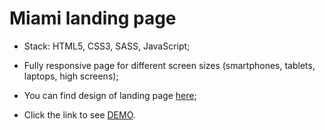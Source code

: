 # Miami landing page

- Stack: HTML5, CSS3, SASS, JavaScript;

- Fully responsive page for different screen sizes (smartphones, tablets, laptops, high screens);

- You can find design of landing page [here](https://www.figma.com/file/nHz8bflIwJaWP3P99vKTH5/miami_home_new?node-id=16033%3A3);

- Click the link to see [DEMO](https://vova-myronenko.github.io/Miami-landing/).
